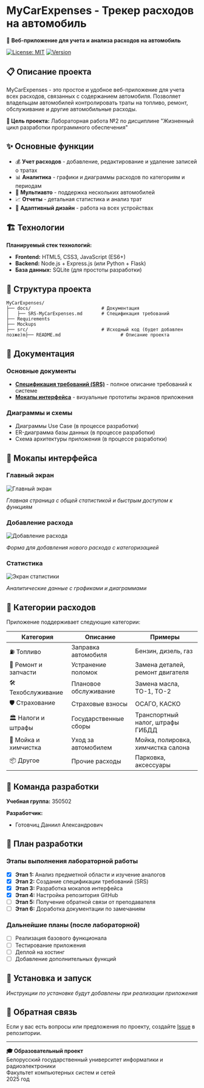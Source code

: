 # MyCarExpenses - Трекер расходов на автомобиль

🚗 **Веб-приложение для учета и анализа расходов на автомобиль**

[![License: MIT](https://img.shields.io/badge/License-MIT-yellow.svg)](https://opensource.org/licenses/MIT)
[![Version](https://img.shields.io/badge/Version-1.0-blue.svg)](https://github.com/username/MyCarExpenses)

## 📋 Описание проекта

MyCarExpenses - это простое и удобное веб-приложение для учета всех расходов, связанных с содержанием автомобиля. Позволяет владельцам автомобилей контролировать траты на топливо, ремонт, обслуживание и другие автомобильные расходы.

**🎯 Цель проекта:** Лабораторная работа №2 по дисциплине "Жизненный цикл разработки программного обеспечения"

## ✨ Основные функции

- 💰 **Учет расходов** - добавление, редактирование и удаление записей о тратах
- 📊 **Аналитика** - графики и диаграммы расходов по категориям и периодам
- 🚗 **Мультиавто** - поддержка нескольких автомобилей
- 📈 **Отчеты** - детальная статистика и анализ трат
- 📱 **Адаптивный дизайн** - работа на всех устройствах

## 🏗️ Технологии

**Планируемый стек технологий:**
- **Frontend:** HTML5, CSS3, JavaScript (ES6+)
- **Backend:** Node.js + Express.js (или Python + Flask)
- **База данных:** SQLite (для простоты разработки)

## 📁 Структура проекта

```
MyCarExpenses/
├── docs/                          # Документация
│   ├── SRS-MyCarExpenses.md       # Спецификация требований
├── Requirements
├── Mockups
├── src/                           # Исходный код (будет добавлен позже)m├── README.md                      # Описание проекта
```

## 📄 Документация

### Основные документы
- **[Спецификация требований (SRS)](docs/SRS-MyCarExpenses.md)** - полное описание требований к системе
- **[Мокапы интерфейса](mockups/)** - визуальные прототипы экранов приложения

### Диаграммы и схемы
- Диаграммы Use Case (в процессе разработки)
- ER-диаграмма базы данных (в процессе разработки)
- Схема архитектуры приложения (в процессе разработки)

## 🎨 Мокапы интерфейса

### Главный экран
![Главный экран](mockups/car_tracker_main.png)

*Главная страница с общей статистикой и быстрым доступом к функциям*

### Добавление расхода
![Добавление расхода](mockups/add_expense_form.png)

*Форма для добавления нового расхода с категоризацией*

### Статистика
![Экран статистики](mockups/stats_screen.png)

*Аналитические данные с графиками и диаграммами*

## 🚀 Категории расходов

Приложение поддерживает следующие категории:

| Категория | Описание | Примеры |
|-----------|----------|---------|
| ⛽ Топливо | Заправка автомобиля | Бензин, дизель, газ |
| 🔧 Ремонт и запчасти | Устранение поломок | Замена деталей, ремонт двигателя |
| 🛠️ Техобслуживание | Плановое обслуживание | Замена масла, ТО-1, ТО-2 |
| 🛡️ Страхование | Страховые взносы | ОСАГО, КАСКО |
| 🏛️ Налоги и штрафы | Государственные сборы | Транспортный налог, штрафы ГИБДД |
| 🧽 Мойка и химчистка | Уход за автомобилем | Мойка, полировка, химчистка салона |
| 📦 Другое | Прочие расходы | Парковка, аксессуары |

## 👥 Команда разработки

**Учебная группа:** 350502

**Разработчик:**
- Готовчиц Даниил Александрович

## 📅 План разработки

### Этапы выполнения лабораторной работы

- [x] **Этап 1:** Анализ предметной области и изучение аналогов
- [x] **Этап 2:** Создание спецификации требований (SRS)
- [x] **Этап 3:** Разработка мокапов интерфейса
- [x] **Этап 4:** Настройка репозитория GitHub
- [ ] **Этап 5:** Получение обратной связи от преподавателя
- [ ] **Этап 6:** Доработка документации по замечаниям

### Дальнейшие планы (после лабораторной)
- [ ] Реализация базового функционала
- [ ] Тестирование приложения
- [ ] Деплой на хостинг
- [ ] Добавление дополнительных функций

## 🔧 Установка и запуск

*Инструкции по установке будут добавлены при реализации приложения*

## 🤝 Обратная связь

Если у вас есть вопросы или предложения по проекту, создайте [Issue](https://github.com/username/MyCarExpenses/issues) в репозитории.

---

**🎓 Образовательный проект**  
Белорусский государственный университет информатики и радиоэлектроники  
Факультет компьютерных систем и сетей  
2025 год
